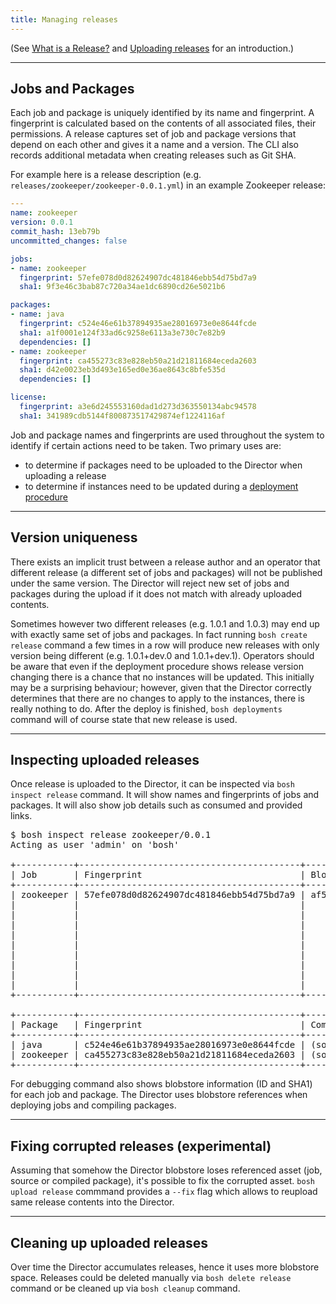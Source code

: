 ```yaml
---
title: Managing releases
---
```


(See [What is a Release?](release.html) and [Uploading releases](uploading-releases.html) for an introduction.)

---
## <a id="jobs-and-packages"></a> Jobs and Packages

Each job and package is uniquely identified by its name and fingerprint. A fingerprint is calculated based on the contents of all associated files, their permissions. A release captures set of job and package versions that depend on each other and gives it a name and a version. The CLI also records additional metadata when creating releases such as Git SHA.

For example here is a release description (e.g. `releases/zookeeper/zookeeper-0.0.1.yml`) in an example Zookeeper release:

```yaml
---
name: zookeeper
version: 0.0.1
commit_hash: 13eb79b
uncommitted_changes: false

jobs:
- name: zookeeper
  fingerprint: 57efe078d0d82624907dc481846ebb54d75bd7a9
  sha1: 9f3e46c3bab87c720a34ae1dc6890cd26e5021b6

packages:
- name: java
  fingerprint: c524e46e61b37894935ae28016973e0e8644fcde
  sha1: a1f0001e124f33ad6c9258e6113a3e730c7e82b9
  dependencies: []
- name: zookeeper
  fingerprint: ca455273c83e828eb50a21d21811684eceda2603
  sha1: d42e0023eb3d493e165ed0e36ae8643c8bfe535d
  dependencies: []

license:
  fingerprint: a3e6d245553160dad1d273d363550134abc94578
  sha1: 341989cdb5144f800873517429874ef1224116af
```

Job and package names and fingerprints are used throughout the system to identify if certain actions need to be taken. Two primary uses are:

- to determine if packages need to be uploaded to the Director when uploading a release
- to determine if instances need to be updated during a [deployment procedure](deploying-step-by-step.html)

---
## <a id="uniqueness"></a> Version uniqueness

There exists an implicit trust between a release author and an operator that different release (a different set of jobs and packages) will not be published under the same version. The Director will reject new set of jobs and packages during the upload if it does not match with already uploaded contents.

Sometimes however two different releases (e.g. 1.0.1 and 1.0.3) may end up with exactly same set of jobs and packages. In fact running `bosh create release` command a few times in a row will produce new releases with only version being different (e.g. 1.0.1+dev.0 and 1.0.1+dev.1). Operators should be aware that even if the deployment procedure shows release version changing there is a chance that no instances will be updated. This initially may be a surprising behaviour; however, given that the Director correctly determines that there are no changes to apply to the instances, there is really nothing to do. After the deploy is finished, `bosh deployments` command will of course state that new release is used.

---
## <a id="inspect"></a> Inspecting uploaded releases

Once release is uploaded to the Director, it can be inspected via `bosh inspect release` command. It will show names and fingerprints of jobs and packages. It will also show job details such as consumed and provided links.

<pre class="terminal extra-wide">
$ bosh inspect release zookeeper/0.0.1
Acting as user 'admin' on 'bosh'

+-----------+------------------------------------------+--------------------------------------+------------------------------------------+-------------------------+--------------------------+
| Job       | Fingerprint                              | Blobstore ID                         | SHA1                                     | Links Consumed          | Links Provided           |
+-----------+------------------------------------------+--------------------------------------+------------------------------------------+-------------------------+--------------------------+
| zookeeper | 57efe078d0d82624907dc481846ebb54d75bd7a9 | af52e0aa-7df1-4859-85a3-420f13ec0644 | 9f3e46c3bab87c720a34ae1dc6890cd26e5021b6 | - name: peers           | - name: conn             |
|           |                                          |                                      |                                          |   type: zookeeper_peers |   type: zookeeper        |
|           |                                          |                                      |                                          |                         |   properties:            |
|           |                                          |                                      |                                          |                         |   - client_port          |
|           |                                          |                                      |                                          |                         | - name: peers            |
|           |                                          |                                      |                                          |                         |   type: zookeeper_peers  |
|           |                                          |                                      |                                          |                         |   properties:            |
|           |                                          |                                      |                                          |                         |   - client_port          |
|           |                                          |                                      |                                          |                         |   - quorum_port          |
|           |                                          |                                      |                                          |                         |   - leader_election_port |
+-----------+------------------------------------------+--------------------------------------+------------------------------------------+-------------------------+--------------------------+

+-----------+------------------------------------------+--------------+--------------------------------------+------------------------------------------+
| Package   | Fingerprint                              | Compiled For | Blobstore ID                         | SHA1                                     |
+-----------+------------------------------------------+--------------+--------------------------------------+------------------------------------------+
| java      | c524e46e61b37894935ae28016973e0e8644fcde | (source)     | 9187d923-a19d-4547-952c-3b7529852329 | a1f0001e124f33ad6c9258e6113a3e730c7e82b9 |
| zookeeper | ca455273c83e828eb50a21d21811684eceda2603 | (source)     | b8a0f19e-5a3e-4ba6-b36a-364b07e8245d | d42e0023eb3d493e165ed0e36ae8643c8bfe535d |
+-----------+------------------------------------------+--------------+--------------------------------------+------------------------------------------+
</pre>

For debugging command also shows blobstore information (ID and SHA1) for each job and package. The Director uses blobstore references when deploying jobs and compiling packages.

---
## <a id="fix"></a> Fixing corrupted releases (experimental)

Assuming that somehow the Director blobstore loses referenced asset (job, source or compiled package), it's possible to fix the corrupted asset. `bosh upload release` commmand provides a `--fix` flag which allows to reupload same release contents into the Director.

---
## <a id="clean-up"></a> Cleaning up uploaded releases

Over time the Director accumulates releases, hence it uses more blobstore space. Releases could be deleted manually via `bosh delete release` command or be cleaned up via `bosh cleanup` command.
